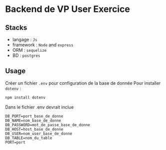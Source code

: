 # Backend de VP User Exercice

## Stacks
- langage : `Js`
- framework : `Node` and `express`
- ORM : `sequelize`
- BD : `postgres`

## Usage
Créer un fichier `.env` pour configuration de la base de donnée
Pour installer `dotenv` :
```bash
npm install dotenv
```
Dans le fichier .env devrait inclue 
```env
DB_PORT=port_base_de_donne
DB_NAME=nom_base_de_donne
DB_PASSWORD=mot_de_passe_base_de_donne
DB_HOST=host_base_de_donne
DB_USER=nom_user_base_de_donne
DB_TABLE=nom_du_table
PORT=port
```